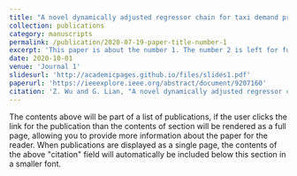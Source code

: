```yaml
---
title: "A novel dynamically adjusted regressor chain for taxi demand prediction"
collection: publications
category: manuscripts
permalink: /publication/2020-07-19-paper-title-number-1
excerpt: 'This paper is about the number 1. The number 2 is left for future work.'
date: 2020-10-01
venue: 'Journal 1'
slidesurl: 'http://academicpages.github.io/files/slides1.pdf'
paperurl: 'https://ieeexplore.ieee.org/abstract/document/9207160'
citation: 'Z. Wu and G. Lian, "A novel dynamically adjusted regressor chain for taxi demand prediction," 2020 International Joint Conference on Neural Networks (IJCNN), Glasgow, UK, 2020, pp. 1-10, doi: 10.1109/IJCNN48605.2020.9207160.'
---
```


The contents above will be part of a list of publications, if the user clicks the link for the publication than the contents of section will be rendered as a full page, allowing you to provide more information about the paper for the reader. When publications are displayed as a single page, the contents of the above "citation" field will automatically be included below this section in a smaller font.
